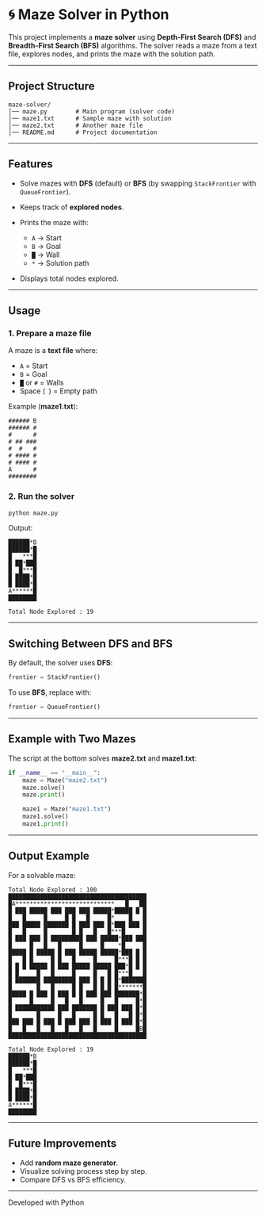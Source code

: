 # 🌀 Maze Solver in Python

This project implements a **maze solver** using **Depth-First Search (DFS)** and **Breadth-First Search (BFS)** algorithms.
The solver reads a maze from a text file, explores nodes, and prints the maze with the solution path.

---

##  Project Structure

```
maze-solver/
│── maze.py        # Main program (solver code)
│── maze1.txt      # Sample maze with solution
│── maze2.txt      # Another maze file
│── README.md      # Project documentation
```

---

##  Features

* Solve mazes with **DFS** (default) or **BFS** (by swapping `StackFrontier` with `QueueFrontier`).
* Keeps track of **explored nodes**.
* Prints the maze with:

  * `A` → Start
  * `B` → Goal
  * `█` → Wall
  * `*` → Solution path
* Displays total nodes explored.

---

## Usage

### 1. Prepare a maze file

A maze is a **text file** where:

* `A` = Start
* `B` = Goal
* `█` or `#` = Walls
* Space (` `) = Empty path

Example (**maze1.txt**):

```
###### B
###### #
#      #
# ## ###
#  #   #
# #### #
# #### #
A      #
########
```

### 2. Run the solver

```bash
python maze.py
```

Output:

```
██████*B
██████*█
█   ***█
█ ██*███
█  █***█
█ ████*█
█ ████*█
A******█
████████

Total Node Explored : 19
```

---

##  Switching Between DFS and BFS

By default, the solver uses **DFS**:

```python
frontier = StackFrontier()
```

To use **BFS**, replace with:

```python
frontier = QueueFrontier()
```

---

##  Example with Two Mazes

The script at the bottom solves **maze2.txt** and **maze1.txt**:

```python
if __name__ == "__main__":
    maze = Maze("maze2.txt")
    maze.solve()
    maze.print()

    maze1 = Maze("maze1.txt")
    maze1.solve()
    maze1.print()
```

---

##  Output Example

For a solvable maze:

```
Total Node Explored : 100
███████████████████████████████████████
█A****************************   █   ██
█ ███ █████ ███ ███ ███ █████*█████ █ █
█   █     █     █ █   █     █*    █   █
███ █████ ███████ █ ███ ███ █*███ ███ █
█   █     █       █ █   █   █***█     █
█ ███ ███ █ █████████ ███ █████*███ ███
█     █   █   █     █     █    *█     █
█████ █ █████ █ ███ █████ █████*███ █ █
█   █ █     █ █   █     █     █***█ █ █
█ █ █ █████ █ ███ █████ █████ ███*█ █ █
█ █     █   █     █     █   █ █***█   █
█ ███████ █████████ ███ █ █ █ █*███████
█       █   █     █ █   █ █ █ █*******█
█████ █ ███ █ ███ █ █ ███ ███ ███████*█
█     █     █   █   █     █   █     █*█
█ ███████████ ███ ███████ █ ███ ███ █*█
█       █     █   █     █ █   █   █ █*█
███ ███ █ ███ █ ███ ███ █ ███ █ ███ █*█
█   █   █   █   █   █   █     █     █B█
███████████████████████████████████████

Total Node Explored : 19
██████*B
██████*█
█   ***█
█ ██*███
█  █***█
█ ████*█
█ ████*█
A******█
████████

```

---

##  Future Improvements

* Add **random maze generator**.
* Visualize solving process step by step.
* Compare DFS vs BFS efficiency.

---

 Developed with Python

